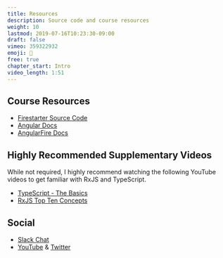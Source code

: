 ```yaml
---
title: Resources
description: Source code and course resources
weight: 10
lastmod: 2019-07-16T10:23:30-09:00
draft: false
vimeo: 359322932
emoji: 📜
free: true
chapter_start: Intro 
video_length: 1:51
---
```


## Course Resources

- [Firestarter Source Code](https://github.com/codediodeio/angular-firestarter)
- [Angular Docs](https://angular.io/)
- [AngularFire Docs](https://github.com/angular/angularfire2)

## Highly Recommended Supplementary Videos

While not required, I highly recommend watching the following YouTube videos to get familiar with RxJS and TypeScript. 

- [TypeScript - The Basics](https://youtu.be/ahCwqrYpIuM)
- [RxJS Top Ten Concepts](https://youtu.be/ewcoEYS85Co)

## Social
- [Slack Chat](https://goo.gl/8BKA1e)
- [YouTube](https://www.youtube.com/channel/UCsBjURrPoezykLs9EqgamOA) & [Twitter](https://twitter.com/fireship_dev)
